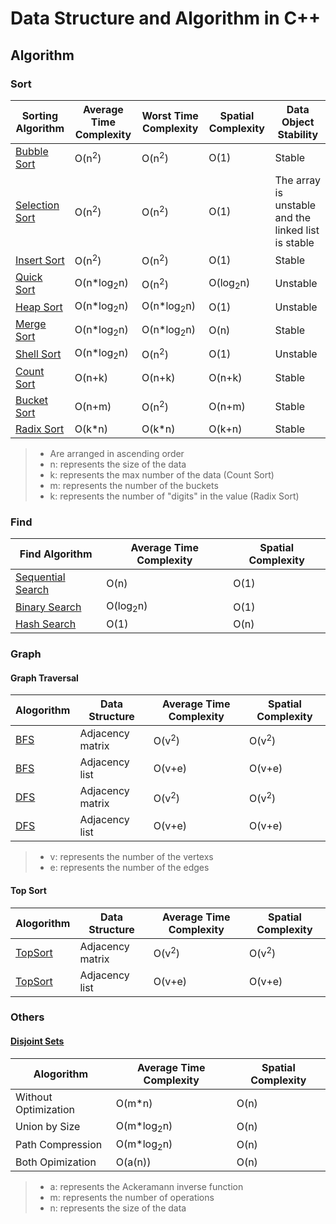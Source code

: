 # Data Structure and Algorithm in C++
## Algorithm
### Sort
Sorting Algorithm | Average Time Complexity | Worst Time Complexity | Spatial Complexity | Data Object Stability
---|---|---|---|---
[Bubble Sort](./Sort/Bubble.h) | O(n<sup>2</sup>)|O(n<sup>2</sup>)|O(1)|Stable
[Selection Sort](./Sort/Select.h) | O(n<sup>2</sup>)|O(n<sup>2</sup>)|O(1)|The array is unstable and the linked list is stable
[Insert Sort](./Sort/Insert.h) | O(n<sup>2</sup>)|O(n<sup>2</sup>)|O(1)|Stable
[Quick Sort](./Sort/Quick.h) | O(n*log<sub>2</sub>n) | O(n<sup>2</sup>) | O(log<sub>2</sub>n) | Unstable
[Heap Sort](./Sort/Heap.h) | O(n*log<sub>2</sub>n)| O(n*log<sub>2</sub>n)|O(1)|Unstable
[Merge Sort](./Sort/Merge.h) | O(n*log<sub>2</sub>n) | O(n*log<sub>2</sub>n)|O(n)| Stable
[Shell Sort](./Sort/Shell.h) | O(n*log<sub>2</sub>n)|O(n<sup>2</sup>)|O(1)|Unstable
[Count Sort](./Sort/Count.h) | O(n+k)|O(n+k)|O(n+k)|Stable
[Bucket Sort](./Sort/Bucket.h) | O(n+m)|O(n<sup>2</sup>)|O(n+m)|Stable
[Radix Sort](./Sort/Radix.h) | O(k*n) | O(k*n)| O(k+n) |Stable
> * Are arranged in ascending order
> * n: represents the size of the data
> * k: represents the max number of the data (Count Sort)
> * m: represents the number of the buckets
> * k: represents the number of "digits" in the value (Radix Sort)
<!--
* m: represents the maximum value minus the minimum value of the data
-->

### Find
Find Algorithm | Average Time Complexity | Spatial Complexity
--- | --- | ---
[Sequential Search](./Find/Sequential.h) | O(n) | O(1)
[Binary Search](./Find/Binary.h) | O(log<sub>2</sub>n) | O(1)
[Hash Search](./Find/Hash.h) | O(1) | O(n)

### Graph
#### Graph Traversal
Alogorithm | Data Structure | Average Time Complexity | Spatial Complexity
--- | --- | --- | ---
[BFS](./Graph/BFS.h) | Adjacency matrix | O(v<sup>2</sup>) | O(v<sup>2</sup>)
[BFS](./Graph/BFS.h) | Adjacency list | O(v+e) | O(v+e)
[DFS](./Graph/DFS.h) | Adjacency matrix | O(v<sup>2</sup>) | O(v<sup>2</sup>)
[DFS](./Graph/DFS.h) | Adjacency list | O(v+e) | O(v+e)
> * v: represents the number of the vertexs
> * e: represents the number of the edges

#### Top Sort
Alogorithm | Data Structure | Average Time Complexity | Spatial Complexity
--- | --- | --- | ---
[TopSort](./Graph/TopSort.h) | Adjacency matrix | O(v<sup>2</sup>) | O(v<sup>2</sup>)
[TopSort](./Graph/TopSort.h) | Adjacency list | O(v+e) | O(v+e)

### Others
#### [Disjoint Sets](./Others/DisjointSets.h)
Alogorithm | Average Time Complexity | Spatial Complexity
--- | --- | ---
Without Optimization | O(m*n) | O(n)
Union by Size | O(m*log<sub>2</sub>n) | O(n)
Path Compression | O(m*log<sub>2</sub>n) | O(n)
Both Opimization | O(a(n)) | O(n)
> * a: represents the Ackeramann inverse function
> * m: represents the number of operations
> * n: represents the size of the data